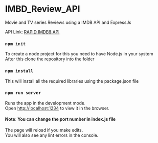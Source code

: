# IMBD_Review_API
Movie and TV series Reviews using a IMDB API and ExpressJs

API Link: [RAPID IMDB8 API](https://rapidapi.com/apidojo/api/imdb8/)

### `npm init`
To create a node project for this you need to have Node.js in your system
After this clone the repository into the folder

### `npm install`
This will install all the required libraries using the package.json file


### `npm run server`

Runs the app in the development mode.\
Open [http://localhost:1234](http://localhost:1234) to view it in the browser.
#### Note: You can change the port number in index.js file
The page will reload if you make edits.\
You will also see any lint errors in the console.
